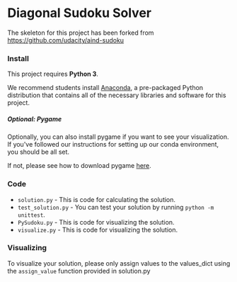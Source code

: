# Diagonal Sudoku Solver
The skeleton for this project has been forked from https://github.com/udacity/aind-sudoku
### Install

This project requires **Python 3**.

We recommend students install [Anaconda](https://www.continuum.io/downloads), a pre-packaged Python distribution that contains all of the necessary libraries and software for this project.

##### Optional: Pygame

Optionally, you can also install pygame if you want to see your visualization. If you've followed our instructions for setting up our conda environment, you should be all set.

If not, please see how to download pygame [here](http://www.pygame.org/download.shtml).

### Code

* `solution.py` - This is code for calculating the solution.
* `test_solution.py` - You can test your solution by running `python -m unittest`.
* `PySudoku.py` - This is code for visualizing the solution.
* `visualize.py` - This is code for visualizing the solution.

### Visualizing

To visualize your solution, please only assign values to the values_dict using the `assign_value` function provided in solution.py
